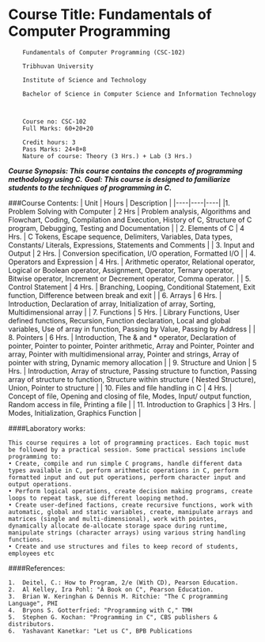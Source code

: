 Course Title: Fundamentals of Computer Programming
========================================================
        Fundamentals of Computer Programming (CSC-102)
 
        Tribhuvan University

        Institute of Science and Technology

        Bachelor of Science in Computer Science and Information Technology



        Course no: CSC-102
        Full Marks: 60+20+20

        Credit hours: 3
        Pass Marks: 24+8+8
        Nature of course: Theory (3 Hrs.) + Lab (3 Hrs.)

___Course Synopsis:   This course contains the concepts of programming methodology using C.___
___Goal: This course is designed to familiarize students to the techniques of programming in C.___

###Course Contents:
| Unit   |  Hours  | Description   |
|----|----|----|
|1. Problem Solving with Computer |  2 Hrs  |   Problem analysis, Algorithms and Flowchart, Coding, Compilation and Execution, History of C, Structure of C program, Debugging, Testing and Documentation |
|  2. Elements of C  |  4 Hrs.  |  C Tokens, Escape sequence, Delimiters, Variables, Data types, Constants/ Literals, Expressions, Statements and Comments   |
|  3. Input and Output  |  2 Hrs.  |  Conversion specification, I/O operation, Formatted I/O |
|  4. Operators and Expression  |  4 Hrs.  |  Arithmetic operator, Relational operator, Logical or Boolean operator, Assignment, Operator, Ternary operator, Bitwise operator, Increment or Decrement operator, Comma operator.  |
|  5. Control Statement  |  4 Hrs.  |  Branching, Looping, Conditional Statement, Exit function, Difference between break and exit  |
|  6. Arrays  |  6 Hrs.  |  Introduction, Declaration of array, Initialization of array, Sorting, Multidimensional array  |
|  7. Functions  |  5 Hrs.  |  Library Functions, User defined functions, Recursion, Function declaration, Local and global variables, Use of array in function, Passing by Value, Passing by Address  |
|  8. Pointers  |  6 Hrs.  |  Introduction, The & and * operator, Declaration of pointer, Pointer to pointer, Pointer arithmetic, Array and Pointer, Pointer and array, Pointer with multidimensional array, Pointer and strings, Array of pointer with string, Dynamic memory allocation |
|  9. Structure and Union   |  5 Hrs.  |  Introduction, Array of structure, Passing structure to function, Passing array of structure to function, Structure within structure ( Nested Structure), Union, Pointer to structure  |
|  10. Files and file handling in C  |  4 Hrs.  |  Concept of file, Opening and closing of file, Modes, Input/ output function, Random access in file, Printing a file  |
|  11. Introduction to Graphics  |  3 Hrs.  |  Modes, Initialization, Graphics Function  |

####Laboratory works: 
```
This course requires a lot of programming practices. Each topic must be followed by a practical session. Some practical sessions include programming to:
• Create, compile and run simple C programs, handle different data types available in C, perform arithmetic operations in C, perform formatted input and out put operations, perform character input and output operations.
• Perform logical operations, create decision making programs, create loops to repeat task, sue different looping method.
• Create user-defined factions, create recursive functions, work with automatic, global and static variables, create, manipulate arrays and matrices (single and multi-dimensional), work with pointes, dynamically allocate de-allocate storage space during runtime, manipulate strings (character arrays) using various string handling functions.
• Create and use structures and files to keep record of students, employees etc
````
####References:
````
1.	Deitel, C.: How to Program, 2/e (With CD), Pearson Education.
2.	Al Kelley, Ira Pohl: "A Book on C", Pearson Education.
3.	Brian W. Keringhan & Dennis M. Ritchie: "The C programming Language", PHI
4.	Bryons S. Gotterfried: "Programming with C," TMH
5.	Stephen G. Kochan: "Programming in C", CBS publishers & distributors.
6.	Yashavant Kanetkar: "Let us C", BPB Publications
````